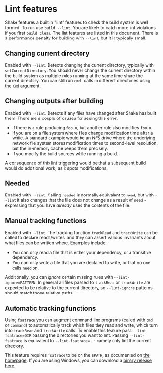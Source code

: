 # Lint features

Shake features a built in "lint" features to check the build system is well formed. To run use `build --lint`. You are likely to catch more lint violations if you first `build clean`. The lint features are listed in this document. There is a performance penalty for building with `--lint`, but it is typically small.

## Changing current directory

Enabled with `--lint`. Detects changing the current directory, typically with `setCurrentDirectory`. You should never change the current directory within the build system as multiple rules running at the same time share the current directory. You can still run `cmd_` calls in different directories using the `Cwd` argument.

## Changing outputs after building

Enabled with `--lint`. Detects if any files have changed after Shake has built them. There are a couple of causes for seeing this error:

* If there is a rule producing `foo.o`, but another rule also modifies `foo.o`.
* If you are on a file system where files change modification time after a while. A standard example would be an NFS drive where the underlying network file system stores modification times to second-level resolution, but the in-memory cache keeps them precisely.
* If you modify the build sources while running a build.

A consequence of this lint triggering would be that a subsequent build would do additional work, as it spots modifications.

## Needed

Enabled with `--lint`. Calling `needed` is normally equivalent to `need`, but with `--lint` it also changes that the file does not change as a result of `need` - expressing that you have _already_ used the contents of the file.

## Manual tracking functions

Enabled with `--lint`. The tracking function `trackRead` and `trackWrite` can be called to declare reads/writes, and they can assert various invariants about what files can be written where. Examples include:

* You can only read a file that is either your dependency, or a transitive dependency.
* You can only write a file that you are declared to write, or that no one calls `need` on.

Additionally, you can _ignore_ certain missing rules with `--lint-ignore=PATTERN`. In general all files passed to `trackRead` or `trackWrite` are expected to be relative to the current directory, so `--lint-ignore` patterns should match those relative paths.

## Automatic tracking functions

Using [`fsatrace`](https://github.com/jacereda/fsatrace) you can augment command line programs (called with `cmd` or `command`) to automatically track which files they read and write, which turn into `trackRead` and `trackWrite` calls. To enable this feature pass `--lint-fsatrace=DIR` passing the directories you want to lint. Passing `--lint-fsatrace` is equivalent to `--lint-fsatrace=.` - namely only lint the current directory.

This feature requires `fsatrace` to be on the `$PATH`, as documented on [the homepage](https://github.com/jacereda/fsatrace). If you are using Windows, you can download a [binary release here](https://github.com/ndmitchell/shake/releases/tag/fsatrace-1).
